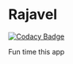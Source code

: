 # Rajavel

[![Codacy Badge](https://api.codacy.com/project/badge/Grade/8587268cf9634931a867a4c6b1ae7836)](https://app.codacy.com/app/deanfire420/Rajavel?utm_source=github.com&utm_medium=referral&utm_content=vkrajavel/Rajavel&utm_campaign=Badge_Grade_Dashboard)

Fun time this app
